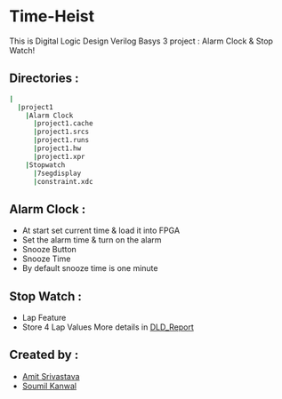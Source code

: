 # Time-Heist
This is Digital Logic Design Verilog Basys 3 project : Alarm Clock & Stop Watch!


## Directories :
```bash
|
  |project1
    |Alarm Clock
      |project1.cache
      |project1.srcs
      |project1.runs
      |project1.hw
      |project1.xpr
    |Stopwatch
      |7segdisplay
      |constraint.xdc
```


## Alarm Clock : 
- At start set current time & load it into FPGA
- Set the alarm time & turn on the alarm
- Snooze Button
- Snooze Time
- By default snooze time is one minute


## Stop Watch :
- Lap Feature
- Store 4 Lap Values
More details in [DLD_Report](https://github.com/cynicphoenix/Time-Heist/blob/master/DLD%20REPORT.pdf)


## Created by :
- [Amit Srivastava](https://github.com/cynicphoenix)
- [Soumil Kanwal](https://github.com/soumilkanwal80)
